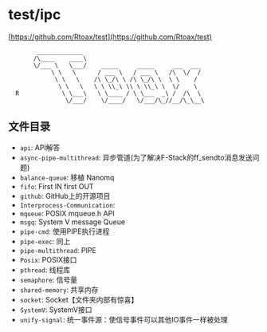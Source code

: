 # test/ipc

[https://github.com/Rtoax/test](https://github.com/Rtoax/test)

```
        _____________
       /\____    ____\
       \/___ \   \___/    _____     _____     ___  ___
            \ \   \      / ___ \   / ___ \   /\  \/  /
             \ \   \    /\ \_/\ \ /\ \_/\ \  \ \    /
              \ \   \   \ \ \\_\ \\ \ \\_\ \  \/    \
  R            \ \___\   \ \____ / \ \___  _\ /  /\  \
                \/___/    \/____/   \/___/\_//__/\_\__\
```

## 文件目录

* `api`: API解答
* `async-pipe-multithread`: 异步管道(为了解决F-Stack的ff_sendto消息发送问题)
* `balance-queue`: 移植 Nanomq
* `fifo`: First IN first OUT
* `github`: GitHub上的开源项目
* `Interprocess-Communication`: 
* `mqueue`: POSIX mqueue.h API
* `msgq`: System V message Queue
* `pipe-cmd`: 使用PIPE执行进程
* `pipe-exec`: 同上
* `pipe-multithread`: PIPE
* `Posix`: POSIX接口
* `pthread`: 线程库
* `semaphore`: 信号量
* `shared-memory`: 共享内存
* `socket`: Socket【文件夹内部有惊喜】
* `SystemV`: SystemV接口
* `unify-signal`: 统一事件源：使信号事件可以其他IO事件一样被处理

